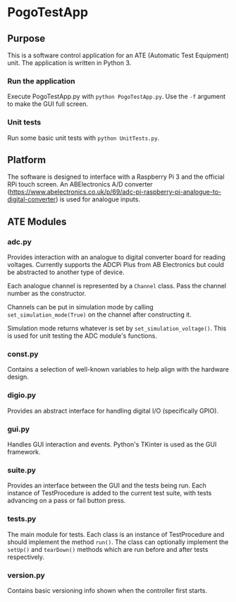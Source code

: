 # PogoTestApp
## Purpose
This is a software control application for an ATE (Automatic Test Equipment) unit. The application is written in Python 3.

### Run the application
Execute PogoTestApp.py with `python PogoTestApp.py`. Use the `-f` argument to make the GUI full screen.

### Unit tests
Run some basic unit tests with `python UnitTests.py`.

## Platform
The software is designed to interface with a Raspberry Pi 3 and the official RPi touch screen. An ABElectronics A/D converter (https://www.abelectronics.co.uk/p/69/adc-pi-raspberry-pi-analogue-to-digital-converter) is used for analogue inputs.

## ATE Modules
### adc.py
Provides interaction with an analogue to digital converter board for reading voltages. Currently supports the ADCPi Plus from AB Electronics but could be abstracted to another type of device.

Each analogue channel is represented by a `Channel` class. Pass the channel number as the constructor.

Channels can be put in simulation mode by calling `set_simulation_mode(True)` on the channel after constructing it.

Simulation mode returns whatever is set by `set_simulation_voltage()`. This is used for unit testing the ADC module's functions.

### const.py
Contains a selection of well-known variables to help align with the hardware design.

### digio.py
Provides an abstract interface for handling digital I/O (specifically GPIO).

### gui.py
Handles GUI interaction and events. Python's TKinter is used as the GUI framework.

### suite.py
Provides an interface between the GUI and the tests being run. Each instance of TestProcedure is added to the current test suite, with tests advancing on a pass or fail button press.

### tests.py
The main module for tests. Each class is an instance of TestProcedure and should implement the method `run()`. The class can optionally implement the `setUp()` and `tearDown()` methods which are run before and after tests respectively.

### version.py
Contains basic versioning info shown when the controller first starts.
